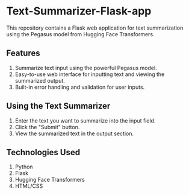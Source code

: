 # Text-Summarizer-Flask-app
This repository contains a Flask web application for text summarization using the Pegasus model from Hugging Face Transformers.

## Features
1. Summarize text input using the powerful Pegasus model.
2. Easy-to-use web interface for inputting text and viewing the summarized output.
3. Built-in error handling and validation for user inputs.

## Using the Text Summarizer
1. Enter the text you want to summarize into the input field.
2. Click the "Submit" button.
3. View the summarized text in the output section.

## Technologies Used
1. Python
2. Flask
3. Hugging Face Transformers
4. HTML/CSS
